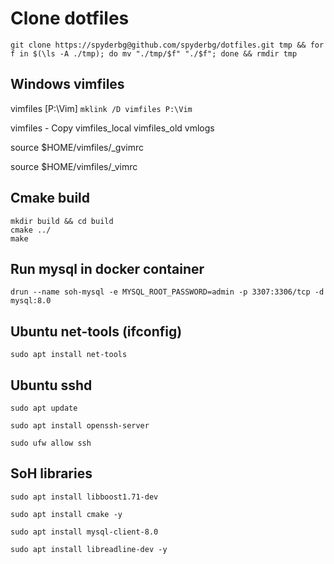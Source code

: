 # Clone dotfiles

``git clone https://spyderbg@github.com/spyderbg/dotfiles.git tmp &&
for f in $(\ls -A ./tmp); do mv "./tmp/$f" "./$f"; done &&
rmdir tmp``


## Windows vimfiles
vimfiles [P:\Vim]
``mklink /D vimfiles P:\Vim``

vimfiles - Copy
vimfiles_local
vimfiles_old
vmlogs

source $HOME/vimfiles/_gvimrc

source $HOME/vimfiles/_vimrc



## Cmake build 
    mkdir build && cd build
    cmake ../
    make


## Run mysql in docker container
`drun --name soh-mysql -e MYSQL_ROOT_PASSWORD=admin -p 3307:3306/tcp -d mysql:8.0`

## Ubuntu net-tools (ifconfig)
`sudo apt install net-tools`

## Ubuntu sshd

`sudo apt update`

`sudo apt install openssh-server`

`sudo ufw allow ssh`

## SoH libraries

 `sudo apt install libboost1.71-dev`
 
 `sudo apt install cmake -y`
 
 `sudo apt install mysql-client-8.0`
 
 `sudo apt install libreadline-dev -y`
